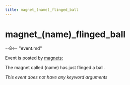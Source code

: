 ```yaml
---
title: magnet_(name)_flinged_ball
---
```


# magnet_(name)\_flinged_ball


--8<-- "event.md"

Event is posted by [magnets:](../config/magnets.md)

The magnet called (name) has just flinged a ball.

*This event does not have any keyword arguments*
